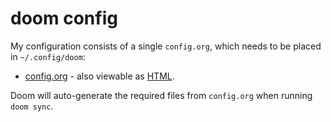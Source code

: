 # doom config

My configuration consists of a single `config.org`, which needs to be placed in `~/.config/doom`:

* [config.org](config.org) - also viewable as [HTML](https://jsravn.github.io/emacs-config/config.html).

Doom will auto-generate the required files from `config.org` when running `doom sync`.
